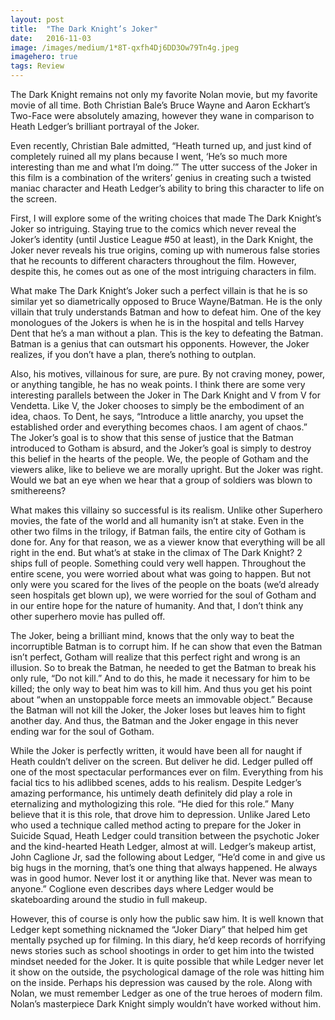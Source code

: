 ```yaml
---
layout:	post
title:	"The Dark Knight’s Joker"
date:	2016-11-03
image: /images/medium/1*8T-qxfh4Dj6DD3Ow79Tn4g.jpeg
imagehero: true
tags: Review
---
```


The Dark Knight remains not only my favorite Nolan movie, but my favorite movie of all time. Both Christian Bale’s Bruce Wayne and Aaron Eckhart’s Two-Face were absolutely amazing, however they wane in comparison to Heath Ledger’s brilliant portrayal of the Joker.

Even recently, Christian Bale admitted, “Heath turned up, and just kind of completely ruined all my plans because I went, ‘He’s so much more interesting than me and what I’m doing.’” The utter success of the Joker in this film is a combination of the writers’ genius in creating such a twisted maniac character and Heath Ledger’s ability to bring this character to life on the screen.

First, I will explore some of the writing choices that made The Dark Knight’s Joker so intriguing. Staying true to the comics which never reveal the Joker’s identity (until Justice League #50 at least), in the Dark Knight, the Joker never reveals his true origins, coming up with numerous false stories that he recounts to different characters throughout the film. However, despite this, he comes out as one of the most intriguing characters in film.

What make The Dark Knight’s Joker such a perfect villain is that he is so similar yet so diametrically opposed to Bruce Wayne/Batman. He is the only villain that truly understands Batman and how to defeat him. One of the key monologues of the Jokers is when he is in the hospital and tells Harvey Dent that he’s a man without a plan. This is the key to defeating the Batman. Batman is a genius that can outsmart his opponents. However, the Joker realizes, if you don’t have a plan, there’s nothing to outplan.

Also, his motives, villainous for sure, are pure. By not craving money, power, or anything tangible, he has no weak points. I think there are some very interesting parallels between the Joker in The Dark Knight and V from V for Vendetta. Like V, the Joker chooses to simply be the embodiment of an idea, chaos. To Dent, he says, “Introduce a little anarchy, you upset the established order and everything becomes chaos. I am agent of chaos.” The Joker’s goal is to show that this sense of justice that the Batman introduced to Gotham is absurd, and the Joker’s goal is simply to destroy this belief in the hearts of the people. We, the people of Gotham and the viewers alike, like to believe we are morally upright. But the Joker was right. Would we bat an eye when we hear that a group of soldiers was blown to smithereens?

What makes this villainy so successful is its realism. Unlike other Superhero movies, the fate of the world and all humanity isn’t at stake. Even in the other two films in the trilogy, if Batman fails, the entire city of Gotham is done for. Any for that reason, we as a viewer know that everything will be all right in the end. But what’s at stake in the climax of The Dark Knight? 2 ships full of people. Something could very well happen. Throughout the entire scene, you were worried about what was going to happen. But not only were you scared for the lives of the people on the boats (we’d already seen hospitals get blown up), we were worried for the soul of Gotham and in our entire hope for the nature of humanity. And that, I don’t think any other superhero movie has pulled off.

The Joker, being a brilliant mind, knows that the only way to beat the incorruptible Batman is to corrupt him. If he can show that even the Batman isn’t perfect, Gotham will realize that this perfect right and wrong is an illusion. So to break the Batman, he needed to get the Batman to break his only rule, “Do not kill.” And to do this, he made it necessary for him to be killed; the only way to beat him was to kill him. And thus you get his point about “when an unstoppable force meets an immovable object.” Because the Batman will not kill the Joker, the Joker loses but leaves him to fight another day. And thus, the Batman and the Joker engage in this never ending war for the soul of Gotham.

While the Joker is perfectly written, it would have been all for naught if Heath couldn’t deliver on the screen. But deliver he did. Ledger pulled off one of the most spectacular performances ever on film. Everything from his facial tics to his adlibbed scenes, adds to his realism. Despite Ledger’s amazing performance, his untimely death definitely did play a role in eternalizing and mythologizing this role. “He died for this role.” Many believe that it is this role, that drove him to depression. Unlike Jared Leto who used a technique called method acting to prepare for the Joker in Suicide Squad, Heath Ledger could transition between the psychotic Joker and the kind-hearted Heath Ledger, almost at will. Ledger’s makeup artist, John Caglione Jr, sad the following about Ledger, “He’d come in and give us big hugs in the morning, that’s one thing that always happened. He always was in good humor. Never lost it or anything like that. Never was mean to anyone.” Coglione even describes days where Ledger would be skateboarding around the studio in full makeup.

However, this of course is only how the public saw him. It is well known that Ledger kept something nicknamed the “Joker Diary” that helped him get mentally psyched up for filming. In this diary, he’d keep records of horrifying news stories such as school shootings in order to get him into the twisted mindset needed for the Joker. It is quite possible that while Ledger never let it show on the outside, the psychological damage of the role was hitting him on the inside. Perhaps his depression was caused by the role. Along with Nolan, we must remember Ledger as one of the true heroes of modern film. Nolan’s masterpiece Dark Knight simply wouldn’t have worked without him.

  